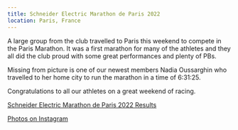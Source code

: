 ```yaml
---
title: Schneider Electric Marathon de Paris 2022
location: Paris, France
---
```


A large group from the club travelled to Paris this weekend to compete in the Paris Marathon. It was a first marathon for many of the athletes and they all did the club proud with some great performances and plenty of PBs. 

Missing from picture is one of our newest members Nadia Oussarghin who travelled to her home city to run the marathon in a time of 6:31:25. 

Congratulations to all our athletes on a great weekend of racing. 

<a href="/races/2022-04-03-paris-marathon-2022/">Schneider Electric Marathon de Paris 2022 Results</a>

<a href="https://www.instagram.com/p/Cb5zBS0sUqY/" target="_blank" rel="noopener noreferrer">Photos on Instagram</a>
 

